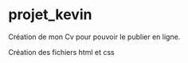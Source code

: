 # projet_kevin
Création de mon Cv pour pouvoir le publier en ligne.

Création des fichiers html et css